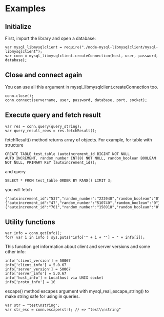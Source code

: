 Examples
========

Initialize
----------

First, import the library and open a database:

    var mysql_libmysqlclient = require("./node-mysql-libmysqlclient/mysql-libmysqlclient");
    var conn = mysql_libmysqlclient.createConnection(host, user, password, database);

Close and connect again
-----------------------

You can use all this argument in mysql_libmysqlclient.createConnection too.

    conn.close();
    conn.connect(servername, user, password, database, port, socket);

Execute query and fetch result
------------------------------

    var res = conn.query(query_string);
    var query_result_rows = res.fetchResult();

fetchResult() method returns array of objects. For example, for table with structure
    
    CREATE TABLE test_table (autoincrement_id BIGINT NOT NULL AUTO_INCREMENT, random_number INT(8) NOT NULL, random_boolean BOOLEAN NOT NULL, PRIMARY KEY (autoincrement_id));

and query
    
    SELECT * FROM test_table ORDER BY RAND() LIMIT 3;
    
you will fetch

    {"autoincrement_id":"537","random_number":"222040","random_boolean":"0"},
    {"autoincrement_id":"47","random_number":"510740","random_boolean":"0"},
    {"autoincrement_id":"701","random_number":"158918","random_boolean":"0"}]

Utility functions
-----------------

    var info = conn.getInfo();
    for( var i in info ) sys.puts("info['" + i + "'] = " + info[i]);

This function get information about client and server versions and some other info:

    info['client_version'] = 50067
    info['client_info'] = 5.0.67
    info['server_version'] = 50067
    info['server_info'] = 5.0.67
    info['host_info'] = Localhost via UNIX socket
    info['proto_info'] = 10

escape() method escapes argument with mysql_real_escape_string() to make string safe for using in queries.

    var str = "test\nstring";
    var str_esc = conn.escape(str); // => "test\\nstring"

